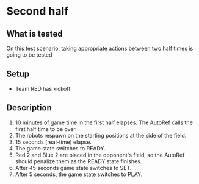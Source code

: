 # Second half

## What is tested

On this test scenario, taking appropriate actions between two half times is going to be tested

## Setup

- Team RED has kickoff

## Description

1. 10 minutes of game time in the first half elapses. The AutoRef calls the first half time to be over.
2. The robots respawn on the starting positions at the side of the field.
3. 15 seconds (real-time) elapse.
4. The game state switches to READY.
5. Red 2 and Blue 2 are placed in the opponent's field, so the AutoRef should penalize them as the READY state finishes.
6. After 45 seconds game state switches to SET.
7.  After 5 seconds, the game state switches to PLAY.